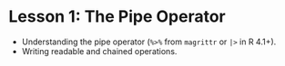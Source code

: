 # Lesson 1: The Pipe Operator

* Understanding the pipe operator (`%>%` from `magrittr` or `|>` in R 4.1+).
* Writing readable and chained operations.
